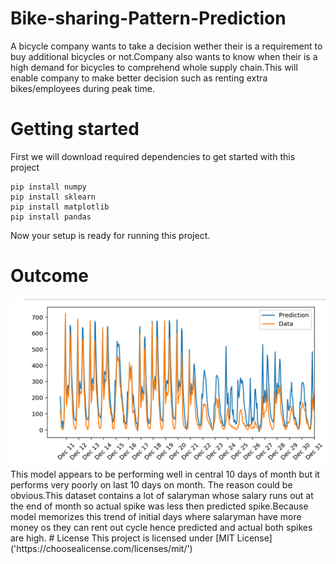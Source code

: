 # Bike-sharing-Pattern-Prediction
A bicycle company wants to take a decision wether their is a requirement to buy additional bicycles or not.Company also wants to know when their is a high demand for bicycles to comprehend whole supply chain.This will enable company to make better decision such as renting extra bikes/employees during peak time.
# Getting started
First we will download required dependencies to get started with this project
```
pip install numpy
pip install sklearn
pip install matplotlib
pip install pandas
```
Now your setup is ready for running this project.
# Outcome
<img src="Outcome.png" width=750px>
This model appears to be performing well in central 10 days of month but it performs very poorly on last 10 days on month.
The reason could be obvious.This dataset contains a lot of salaryman whose salary runs out at the end of month so actual spike was less then predicted spike.Because model memorizes this trend of initial days where salaryman have more money os they can rent out cycle hence predicted and actual both spikes are high.
# License
This project is licensed under [MIT License]('https://choosealicense.com/licenses/mit/')

